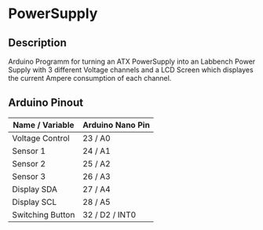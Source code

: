 # PowerSupply
## Description
Arduino Programm for turning an ATX PowerSupply into an Labbench Power Supply
with 3 different Voltage channels and a LCD Screen which displayes the current
Ampere consumption of each channel.

## Arduino Pinout
| Name / Variable  | Arduino Nano Pin |
| ---------------- | ---------------- |
| Voltage Control  | 23 / A0          |
| Sensor 1         | 24 / A1          |
| Sensor 2         | 25 / A2          |
| Sensor 3         | 26 / A3          |
| Display SDA      | 27 / A4          |
| Display SCL      | 28 / A5          |
| Switching Button | 32 / D2 / INT0   |
